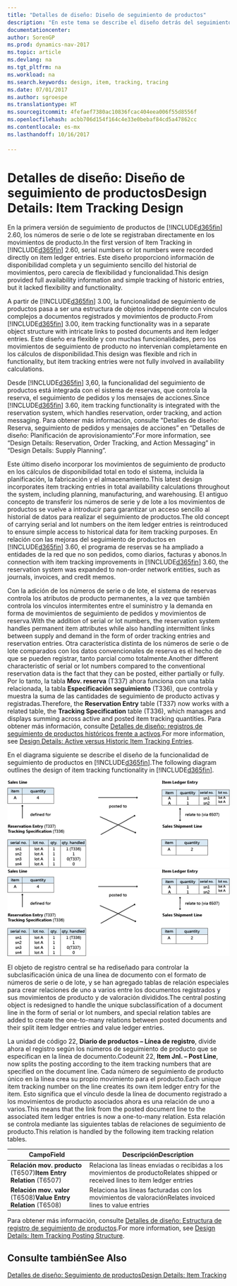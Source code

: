 ```yaml
---
title: "Detalles de diseño: Diseño de seguimiento de productos"
description: "En este tema se describe el diseño detrás del seguimiento de producto en [!INCLUDE[d365fin](includes/d365fin_md.md)]."
documentationcenter: 
author: SorenGP
ms.prod: dynamics-nav-2017
ms.topic: article
ms.devlang: na
ms.tgt_pltfrm: na
ms.workload: na
ms.search.keywords: design, item, tracking, tracing
ms.date: 07/01/2017
ms.author: sgroespe
ms.translationtype: HT
ms.sourcegitcommit: 4fefaef7380ac10836fcac404eea006f55d8556f
ms.openlocfilehash: acbb706d154f164c4e33e0bebaf84cd5a47862cc
ms.contentlocale: es-mx
ms.lasthandoff: 10/16/2017

---
```

# <a name="design-details-item-tracking-design"></a><span data-ttu-id="89de1-103">Detalles de diseño: Diseño de seguimiento de productos</span><span class="sxs-lookup"><span data-stu-id="89de1-103">Design Details: Item Tracking Design</span></span>
<span data-ttu-id="89de1-104">En la primera versión de seguimiento de productos de [!INCLUDE[d365fin](includes/d365fin_md.md)] 2.60, los números de serie o de lote se registraban directamente en los movimientos de producto.</span><span class="sxs-lookup"><span data-stu-id="89de1-104">In the first version of Item Tracking in [!INCLUDE[d365fin](includes/d365fin_md.md)] 2.60, serial numbers or lot numbers were recorded directly on item ledger entries.</span></span> <span data-ttu-id="89de1-105">Este diseño proporcionó información de disponibilidad completa y un seguimiento sencillo del historial de movimientos, pero carecía de flexibilidad y funcionalidad.</span><span class="sxs-lookup"><span data-stu-id="89de1-105">This design provided full availability information and simple tracking of historic entries, but it lacked flexibility and functionality.</span></span>  

<span data-ttu-id="89de1-106">A partir de [!INCLUDE[d365fin](includes/d365fin_md.md)] 3.00, la funcionalidad de seguimiento de productos pasa a ser una estructura de objetos independiente con vínculos complejos a documentos registrados y movimientos de producto.</span><span class="sxs-lookup"><span data-stu-id="89de1-106">From [!INCLUDE[d365fin](includes/d365fin_md.md)] 3.00, item tracking functionality was in a separate object structure with intricate links to posted documents and item ledger entries.</span></span> <span data-ttu-id="89de1-107">Este diseño era flexible y con muchas funcionalidades, pero los movimientos de seguimiento de producto no intervenían completamente en los cálculos de disponibilidad.</span><span class="sxs-lookup"><span data-stu-id="89de1-107">This design was flexible and rich in functionality, but item tracking entries were not fully involved in availability calculations.</span></span>  

<span data-ttu-id="89de1-108">Desde [!INCLUDE[d365fin](includes/d365fin_md.md)] 3,60, la funcionalidad del seguimiento de productos está integrada con el sistema de reservas, que controla la reserva, el seguimiento de pedidos y los mensajes de acciones.</span><span class="sxs-lookup"><span data-stu-id="89de1-108">Since [!INCLUDE[d365fin](includes/d365fin_md.md)] 3.60, item tracking functionality is integrated with the reservation system, which handles reservation, order tracking, and action messaging.</span></span> <span data-ttu-id="89de1-109">Para obtener más información, consulte "Detalles de diseño: Reserva, seguimiento de pedidos y mensajes de acciones” en “Detalles de diseño: Planificación de aprovisionamiento”.</span><span class="sxs-lookup"><span data-stu-id="89de1-109">For more information, see “Design Details: Reservation, Order Tracking, and Action Messaging” in “Design Details: Supply Planning”.</span></span>  

<span data-ttu-id="89de1-110">Este último diseño incorporar los movimientos de seguimiento de producto en los cálculos de disponibilidad total en todo el sistema, incluida la planificación, la fabricación y el almacenamiento.</span><span class="sxs-lookup"><span data-stu-id="89de1-110">This latest design incorporates item tracking entries in total availability calculations throughout the system, including planning, manufacturing, and warehousing.</span></span> <span data-ttu-id="89de1-111">El antiguo concepto de transferir los números de serie y de lote a los movimientos de productos se vuelve a introducir para garantizar un acceso sencillo al historial de datos para realizar el seguimiento de productos.</span><span class="sxs-lookup"><span data-stu-id="89de1-111">The old concept of carrying serial and lot numbers on the item ledger entries is reintroduced to ensure simple access to historical data for item tracking purposes.</span></span> <span data-ttu-id="89de1-112">En relación con las mejoras del seguimiento de productos en [!INCLUDE[d365fin](includes/d365fin_md.md)] 3.60, el programa de reservas se ha ampliado a entidades de la red que no son pedidos, como diarios, facturas y abonos.</span><span class="sxs-lookup"><span data-stu-id="89de1-112">In connection with item tracking improvements in [!INCLUDE[d365fin](includes/d365fin_md.md)] 3.60, the reservation system was expanded to non-order network entities, such as journals, invoices, and credit memos.</span></span>  

<span data-ttu-id="89de1-113">Con la adición de los números de serie o de lote, el sistema de reservas controla los atributos de producto permanentes, a la vez que también controla los vínculos intermitentes entre el suministro y la demanda en forma de movimientos de seguimiento de pedidos y movimientos de reserva.</span><span class="sxs-lookup"><span data-stu-id="89de1-113">With the addition of serial or lot numbers, the reservation system handles permanent item attributes while also handling intermittent links between supply and demand in the form of order tracking entries and reservation entries.</span></span> <span data-ttu-id="89de1-114">Otra característica distinta de los números de serie o de lote comparados con los datos convencionales de reserva es el hecho de que se pueden registrar, tanto parcial como totalmente.</span><span class="sxs-lookup"><span data-stu-id="89de1-114">Another different characteristic of serial or lot numbers compared to the conventional reservation data is the fact that they can be posted, either partially or fully.</span></span> <span data-ttu-id="89de1-115">Por lo tanto, la tabla **Mov. reserva** (T337) ahora funciona con una tabla relacionada, la tabla **Especificación seguimiento** (T336), que controla y muestra la suma de las cantidades de seguimiento de producto activas y registradas.</span><span class="sxs-lookup"><span data-stu-id="89de1-115">Therefore, the **Reservation Entry** table (T337) now works with a related table, the **Tracking Specification** table (T336), which manages and displays summing across active and posted item tracking quantities.</span></span> <span data-ttu-id="89de1-116">Para obtener más información, consulte [Detalles de diseño: registros de seguimiento de productos históricos frente a activos](design-details-active-versus-historic-item-tracking-entries.md).</span><span class="sxs-lookup"><span data-stu-id="89de1-116">For more information, see [Design Details: Active versus Historic Item Tracking Entries](design-details-active-versus-historic-item-tracking-entries.md).</span></span>  

<span data-ttu-id="89de1-117">En el diagrama siguiente se describe el diseño de la funcionalidad de seguimiento de productos en [!INCLUDE[d365fin](includes/d365fin_md.md)].</span><span class="sxs-lookup"><span data-stu-id="89de1-117">The following diagram outlines the design of item tracking functionality in [!INCLUDE[d365fin](includes/d365fin_md.md)].</span></span>  

<span data-ttu-id="89de1-118">![Diseño seguimiento de productos](media/design_details_item_tracking_design.png "design_details_item_tracking_design")</span><span class="sxs-lookup"><span data-stu-id="89de1-118">![Item tracking design](media/design_details_item_tracking_design.png "design_details_item_tracking_design")</span></span>  

<span data-ttu-id="89de1-119">El objeto de registro central se ha rediseñado para controlar la subclasificación única de una línea de documento con el formato de números de serie o de lote, y se han agregado tablas de relación especiales para crear relaciones de uno a varios entre los documentos registrados y sus movimientos de producto y de valoración divididos.</span><span class="sxs-lookup"><span data-stu-id="89de1-119">The central posting object is redesigned to handle the unique subclassification of a document line in the form of serial or lot numbers, and special relation tables are added to create the one-to-many relations between posted documents and their split item ledger entries and value ledger entries.</span></span>  

<span data-ttu-id="89de1-120">La unidad de código 22, **Diario de productos – Línea de registro**, divide ahora el registro según los números de seguimiento de producto que se especifican en la línea de documento.</span><span class="sxs-lookup"><span data-stu-id="89de1-120">Codeunit 22, **Item Jnl. – Post Line**, now splits the posting according to the item tracking numbers that are specified on the document line.</span></span> <span data-ttu-id="89de1-121">Cada número de seguimiento de producto único en la línea crea su propio movimiento para el producto.</span><span class="sxs-lookup"><span data-stu-id="89de1-121">Each unique item tracking number on the line creates its own item ledger entry for the item.</span></span> <span data-ttu-id="89de1-122">Esto significa que el vínculo desde la línea de documento registrado a los movimientos de producto asociados ahora es una relación de uno a varios.</span><span class="sxs-lookup"><span data-stu-id="89de1-122">This means that the link from the posted document line to the associated item ledger entries is now a one-to-many relation.</span></span> <span data-ttu-id="89de1-123">Esta relación se controla mediante las siguientes tablas de relaciones de seguimiento de producto.</span><span class="sxs-lookup"><span data-stu-id="89de1-123">This relation is handled by the following item tracking relation tables.</span></span>  

|<span data-ttu-id="89de1-124">Campo</span><span class="sxs-lookup"><span data-stu-id="89de1-124">Field</span></span>|<span data-ttu-id="89de1-125">Descripción</span><span class="sxs-lookup"><span data-stu-id="89de1-125">Description</span></span>|  
|---------------|---------------------------------------|  
|<span data-ttu-id="89de1-126">**Relación mov. producto** (T6507)</span><span class="sxs-lookup"><span data-stu-id="89de1-126">**Item Entry Relation** (T6507)</span></span>|<span data-ttu-id="89de1-127">Relaciona las líneas enviadas o recibidas a los movimientos de producto</span><span class="sxs-lookup"><span data-stu-id="89de1-127">Relates shipped or received lines to item ledger entries</span></span>|  
|<span data-ttu-id="89de1-128">**Relación mov. valor** (T6508)</span><span class="sxs-lookup"><span data-stu-id="89de1-128">**Value Entry Relation** (T6508)</span></span>|<span data-ttu-id="89de1-129">Relaciona las líneas facturadas con los movimientos de valoración</span><span class="sxs-lookup"><span data-stu-id="89de1-129">Relates invoiced lines to value entries</span></span>|  

<span data-ttu-id="89de1-130">Para obtener más información, consulte [Detalles de diseño: Estructura de registro de seguimiento de productos](design-details-item-tracking-posting-structure.md).</span><span class="sxs-lookup"><span data-stu-id="89de1-130">For more information, see [Design Details: Item Tracking Posting Structure](design-details-item-tracking-posting-structure.md).</span></span>  

## <a name="see-also"></a><span data-ttu-id="89de1-131">Consulte también</span><span class="sxs-lookup"><span data-stu-id="89de1-131">See Also</span></span>  
[<span data-ttu-id="89de1-132">Detalles de diseño: Seguimiento de productos</span><span class="sxs-lookup"><span data-stu-id="89de1-132">Design Details: Item Tracking</span></span>](design-details-item-tracking.md)


